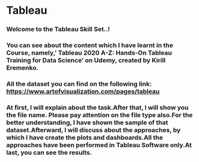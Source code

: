 # Tableau

### Welcome to the Tableau Skill Set..!

### You can see about the content which I have learnt in the Course, namely,’ Tableau 2020 A-Z: Hands-On Tableau Training for Data Science’ on Udemy, created by Kirill Eremenko. 
### All the dataset you can find on the following link: https://www.artofvisualization.com/pages/tableau

### At first, I will explain about the task.After that, I will show you the file name. Please pay attention on the file type also.For the better understanding, I have shown the sample of that dataset.Afterward, I will discuss about the approaches, by which I have create the plots and dashboards.All the approaches have been performed in Tableau Software only.At last, you can see the results.